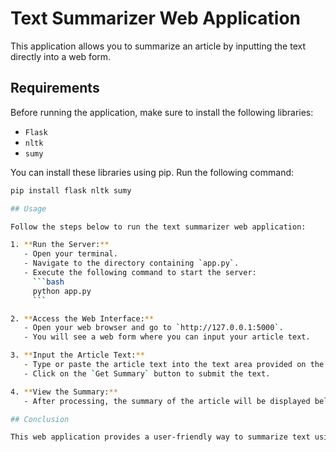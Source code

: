 # Text Summarizer Web Application

This application allows you to summarize an article by inputting the text directly into a web form.

## Requirements

Before running the application, make sure to install the following libraries:

- `Flask`
- `nltk`
- `sumy`

You can install these libraries using pip. Run the following command:

```bash
pip install flask nltk sumy

## Usage

Follow the steps below to run the text summarizer web application:

1. **Run the Server:**
   - Open your terminal.
   - Navigate to the directory containing `app.py`.
   - Execute the following command to start the server:
     ```bash
     python app.py
     ```

2. **Access the Web Interface:**
   - Open your web browser and go to `http://127.0.0.1:5000`.
   - You will see a web form where you can input your article text.

3. **Input the Article Text:**
   - Type or paste the article text into the text area provided on the web page.
   - Click on the `Get Summary` button to submit the text.

4. **View the Summary:**
   - After processing, the summary of the article will be displayed below the form on the same page.

## Conclusion

This web application provides a user-friendly way to summarize text using a web interface. Follow the instructions above to input your text and receive a summary directly in your browser.
